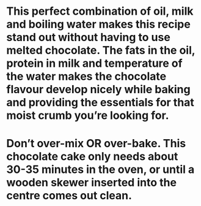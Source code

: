 # This perfect combination of oil, milk and boiling water makes this recipe stand out without having to use melted chocolate. The fats in the oil, protein in milk and temperature of the water makes the chocolate flavour develop nicely while baking and providing the essentials for that moist crumb you’re looking for.

# Don’t over-mix OR over-bake. This chocolate cake only needs about 30-35 minutes in the oven, or until a wooden skewer inserted into the centre comes out clean.
